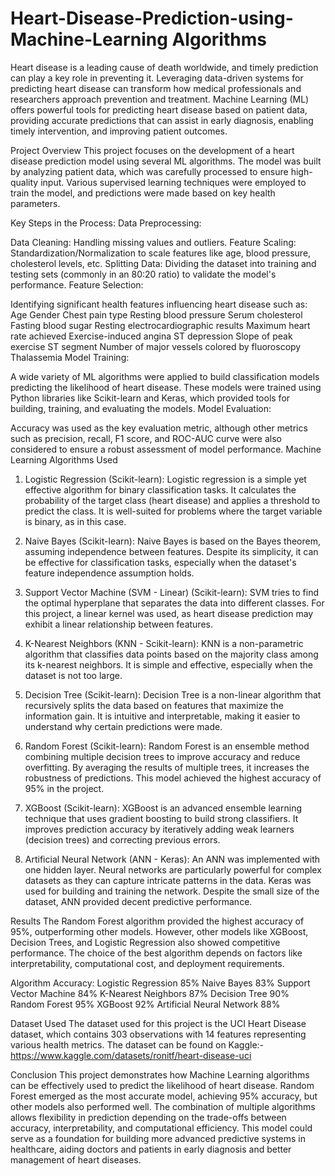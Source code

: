 # Heart-Disease-Prediction-using-Machine-Learning Algorithms 
Heart disease is a leading cause of death worldwide, and timely prediction can play a key role in preventing it. Leveraging data-driven systems for predicting heart disease can transform how medical professionals and researchers approach prevention and treatment. Machine Learning (ML) offers powerful tools for predicting heart disease based on patient data, providing accurate predictions that can assist in early diagnosis, enabling timely intervention, and improving patient outcomes.

Project Overview
This project focuses on the development of a heart disease prediction model using several ML algorithms. The model was built by analyzing patient data, which was carefully processed to ensure high-quality input. Various supervised learning techniques were employed to train the model, and predictions were made based on key health parameters.

Key Steps in the Process:
Data Preprocessing:

Data Cleaning: Handling missing values and outliers.
Feature Scaling: Standardization/Normalization to scale features like age, blood pressure, cholesterol levels, etc.
Splitting Data: Dividing the dataset into training and testing sets (commonly in an 80:20 ratio) to validate the model's performance.
Feature Selection:

Identifying significant health features influencing heart disease such as:
Age
Gender
Chest pain type
Resting blood pressure
Serum cholesterol
Fasting blood sugar
Resting electrocardiographic results
Maximum heart rate achieved
Exercise-induced angina
ST depression
Slope of peak exercise ST segment
Number of major vessels colored by fluoroscopy
Thalassemia
Model Training:

A wide variety of ML algorithms were applied to build classification models predicting the likelihood of heart disease. These models were trained using Python libraries like Scikit-learn and Keras, which provided tools for building, training, and evaluating the models.
Model Evaluation:

Accuracy was used as the key evaluation metric, although other metrics such as precision, recall, F1 score, and ROC-AUC curve were also considered to ensure a robust assessment of model performance.
Machine Learning Algorithms Used
1. Logistic Regression (Scikit-learn):
Logistic regression is a simple yet effective algorithm for binary classification tasks. It calculates the probability of the target class (heart disease) and applies a threshold to predict the class. It is well-suited for problems where the target variable is binary, as in this case.

2. Naive Bayes (Scikit-learn):
Naive Bayes is based on the Bayes theorem, assuming independence between features. Despite its simplicity, it can be effective for classification tasks, especially when the dataset's feature independence assumption holds.

3. Support Vector Machine (SVM - Linear) (Scikit-learn):
SVM tries to find the optimal hyperplane that separates the data into different classes. For this project, a linear kernel was used, as heart disease prediction may exhibit a linear relationship between features.

4. K-Nearest Neighbors (KNN - Scikit-learn):
KNN is a non-parametric algorithm that classifies data points based on the majority class among its k-nearest neighbors. It is simple and effective, especially when the dataset is not too large.

5. Decision Tree (Scikit-learn):
Decision Tree is a non-linear algorithm that recursively splits the data based on features that maximize the information gain. It is intuitive and interpretable, making it easier to understand why certain predictions were made.

6. Random Forest (Scikit-learn):
Random Forest is an ensemble method combining multiple decision trees to improve accuracy and reduce overfitting. By averaging the results of multiple trees, it increases the robustness of predictions. This model achieved the highest accuracy of 95% in the project.

7. XGBoost (Scikit-learn):
XGBoost is an advanced ensemble learning technique that uses gradient boosting to build strong classifiers. It improves prediction accuracy by iteratively adding weak learners (decision trees) and correcting previous errors.

8. Artificial Neural Network (ANN - Keras):
An ANN was implemented with one hidden layer. Neural networks are particularly powerful for complex datasets as they can capture intricate patterns in the data. Keras was used for building and training the network. Despite the small size of the dataset, ANN provided decent predictive performance.

Results
The Random Forest algorithm provided the highest accuracy of 95%, outperforming other models. However, other models like XGBoost, Decision Trees, and Logistic Regression also showed competitive performance. The choice of the best algorithm depends on factors like interpretability, computational cost, and deployment requirements.

Algorithm	Accuracy:
Logistic Regression	85%
Naive Bayes	83%
Support Vector Machine	84%
K-Nearest Neighbors	87%
Decision Tree	90%
Random Forest	95%
XGBoost	92%
Artificial Neural Network	88%

Dataset Used
The dataset used for this project is the UCI Heart Disease dataset, which contains 303 observations with 14 features representing various health metrics. The dataset can be found on Kaggle:- https://www.kaggle.com/datasets/ronitf/heart-disease-uci

Conclusion
This project demonstrates how Machine Learning algorithms can be effectively used to predict the likelihood of heart disease. Random Forest emerged as the most accurate model, achieving 95% accuracy, but other models also performed well. The combination of multiple algorithms allows flexibility in prediction depending on the trade-offs between accuracy, interpretability, and computational efficiency. This model could serve as a foundation for building more advanced predictive systems in healthcare, aiding doctors and patients in early diagnosis and better management of heart diseases.

